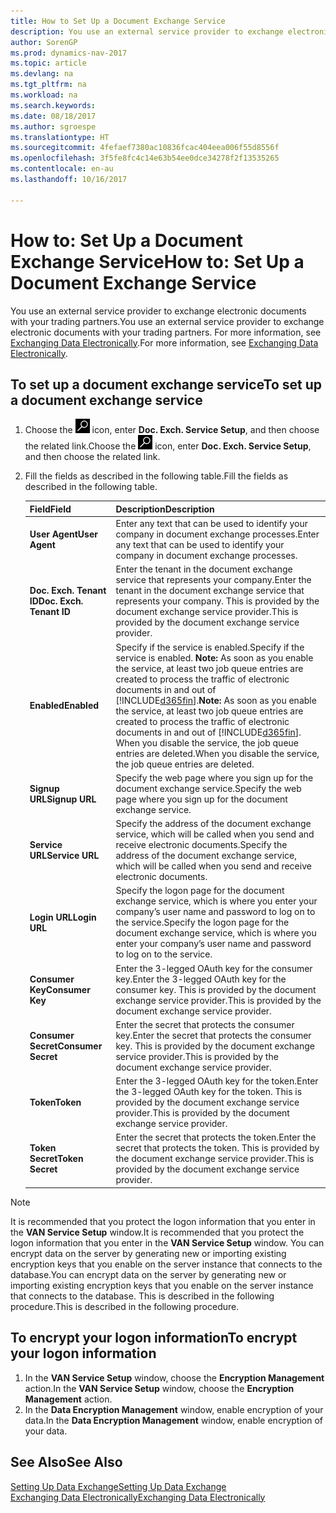 ```yaml
---
title: How to Set Up a Document Exchange Service
description: You use an external service provider to exchange electronic documents with your trading partners.
author: SorenGP
ms.prod: dynamics-nav-2017
ms.topic: article
ms.devlang: na
ms.tgt_pltfrm: na
ms.workload: na
ms.search.keywords: 
ms.date: 08/18/2017
ms.author: sgroespe
ms.translationtype: HT
ms.sourcegitcommit: 4fefaef7380ac10836fcac404eea006f55d8556f
ms.openlocfilehash: 3f5fe8fc4c14e63b54ee0dce34278f2f13535265
ms.contentlocale: en-au
ms.lasthandoff: 10/16/2017

---
```

# <a name="how-to-set-up-a-document-exchange-service"></a><span data-ttu-id="b6c69-103">How to: Set Up a Document Exchange Service</span><span class="sxs-lookup"><span data-stu-id="b6c69-103">How to: Set Up a Document Exchange Service</span></span>
<span data-ttu-id="b6c69-104">You use an external service provider to exchange electronic documents with your trading partners.</span><span class="sxs-lookup"><span data-stu-id="b6c69-104">You use an external service provider to exchange electronic documents with your trading partners.</span></span> <span data-ttu-id="b6c69-105">For more information, see [Exchanging Data Electronically](across-data-exchange.md).</span><span class="sxs-lookup"><span data-stu-id="b6c69-105">For more information, see [Exchanging Data Electronically](across-data-exchange.md).</span></span>  

## <a name="to-set-up-a-document-exchange-service"></a><span data-ttu-id="b6c69-106">To set up a document exchange service</span><span class="sxs-lookup"><span data-stu-id="b6c69-106">To set up a document exchange service</span></span>  
1. <span data-ttu-id="b6c69-107">Choose the ![Search for Page or Report](media/ui-search/search_small.png "Search for Page or Report icon") icon, enter **Doc. Exch. Service Setup**, and then choose the related link.</span><span class="sxs-lookup"><span data-stu-id="b6c69-107">Choose the ![Search for Page or Report](media/ui-search/search_small.png "Search for Page or Report icon") icon, enter **Doc. Exch. Service Setup**, and then choose the related link.</span></span>  
2. <span data-ttu-id="b6c69-108">Fill the fields as described in the following table.</span><span class="sxs-lookup"><span data-stu-id="b6c69-108">Fill the fields as described in the following table.</span></span>  

    |<span data-ttu-id="b6c69-109">Field</span><span class="sxs-lookup"><span data-stu-id="b6c69-109">Field</span></span>|<span data-ttu-id="b6c69-110">Description</span><span class="sxs-lookup"><span data-stu-id="b6c69-110">Description</span></span>|  
    |---------------------------------|---------------------------------------|  
    |<span data-ttu-id="b6c69-111">**User Agent**</span><span class="sxs-lookup"><span data-stu-id="b6c69-111">**User Agent**</span></span>|<span data-ttu-id="b6c69-112">Enter any text that can be used to identify your company in document exchange processes.</span><span class="sxs-lookup"><span data-stu-id="b6c69-112">Enter any text that can be used to identify your company in document exchange processes.</span></span>|  
    |<span data-ttu-id="b6c69-113">**Doc. Exch. Tenant ID**</span><span class="sxs-lookup"><span data-stu-id="b6c69-113">**Doc. Exch. Tenant ID**</span></span>|<span data-ttu-id="b6c69-114">Enter the tenant in the document exchange service that represents your company.</span><span class="sxs-lookup"><span data-stu-id="b6c69-114">Enter the tenant in the document exchange service that represents your company.</span></span> <span data-ttu-id="b6c69-115">This is provided by the document exchange service provider.</span><span class="sxs-lookup"><span data-stu-id="b6c69-115">This is provided by the document exchange service provider.</span></span>|  
    |<span data-ttu-id="b6c69-116">**Enabled**</span><span class="sxs-lookup"><span data-stu-id="b6c69-116">**Enabled**</span></span>|<span data-ttu-id="b6c69-117">Specify if the service is enabled.</span><span class="sxs-lookup"><span data-stu-id="b6c69-117">Specify if the service is enabled.</span></span> <span data-ttu-id="b6c69-118">**Note:**  As soon as you enable the service, at least two job queue entries are created to process the traffic of electronic documents in and out of [!INCLUDE[d365fin](includes/d365fin_md.md)].</span><span class="sxs-lookup"><span data-stu-id="b6c69-118">**Note:**  As soon as you enable the service, at least two job queue entries are created to process the traffic of electronic documents in and out of [!INCLUDE[d365fin](includes/d365fin_md.md)].</span></span> <span data-ttu-id="b6c69-119">When you disable the service, the job queue entries are deleted.</span><span class="sxs-lookup"><span data-stu-id="b6c69-119">When you disable the service, the job queue entries are deleted.</span></span>|  
    |<span data-ttu-id="b6c69-120">**Signup URL**</span><span class="sxs-lookup"><span data-stu-id="b6c69-120">**Signup URL**</span></span>|<span data-ttu-id="b6c69-121">Specify the web page where you sign up for the document exchange service.</span><span class="sxs-lookup"><span data-stu-id="b6c69-121">Specify the web page where you sign up for the document exchange service.</span></span>|  
    |<span data-ttu-id="b6c69-122">**Service URL**</span><span class="sxs-lookup"><span data-stu-id="b6c69-122">**Service URL**</span></span>|<span data-ttu-id="b6c69-123">Specify the address of the document exchange service, which will be called when you send and receive electronic documents.</span><span class="sxs-lookup"><span data-stu-id="b6c69-123">Specify the address of the document exchange service, which will be called when you send and receive electronic documents.</span></span>|  
    |<span data-ttu-id="b6c69-124">**Login URL**</span><span class="sxs-lookup"><span data-stu-id="b6c69-124">**Login URL**</span></span>|<span data-ttu-id="b6c69-125">Specify the logon page for the document exchange service, which is where you enter your company’s user name and password to log on to the service.</span><span class="sxs-lookup"><span data-stu-id="b6c69-125">Specify the logon page for the document exchange service, which is where you enter your company’s user name and password to log on to the service.</span></span>|  
    |<span data-ttu-id="b6c69-126">**Consumer Key**</span><span class="sxs-lookup"><span data-stu-id="b6c69-126">**Consumer Key**</span></span>|<span data-ttu-id="b6c69-127">Enter the 3-legged OAuth key for the consumer key.</span><span class="sxs-lookup"><span data-stu-id="b6c69-127">Enter the 3-legged OAuth key for the consumer key.</span></span> <span data-ttu-id="b6c69-128">This is provided by the document exchange service provider.</span><span class="sxs-lookup"><span data-stu-id="b6c69-128">This is provided by the document exchange service provider.</span></span>|  
    |<span data-ttu-id="b6c69-129">**Consumer Secret**</span><span class="sxs-lookup"><span data-stu-id="b6c69-129">**Consumer Secret**</span></span>|<span data-ttu-id="b6c69-130">Enter the secret that protects the consumer key.</span><span class="sxs-lookup"><span data-stu-id="b6c69-130">Enter the secret that protects the consumer key.</span></span> <span data-ttu-id="b6c69-131">This is provided by the document exchange service provider.</span><span class="sxs-lookup"><span data-stu-id="b6c69-131">This is provided by the document exchange service provider.</span></span>|  
    |<span data-ttu-id="b6c69-132">**Token**</span><span class="sxs-lookup"><span data-stu-id="b6c69-132">**Token**</span></span>|<span data-ttu-id="b6c69-133">Enter the 3-legged OAuth key for the token.</span><span class="sxs-lookup"><span data-stu-id="b6c69-133">Enter the 3-legged OAuth key for the token.</span></span> <span data-ttu-id="b6c69-134">This is provided by the document exchange service provider.</span><span class="sxs-lookup"><span data-stu-id="b6c69-134">This is provided by the document exchange service provider.</span></span>|  
    |<span data-ttu-id="b6c69-135">**Token Secret**</span><span class="sxs-lookup"><span data-stu-id="b6c69-135">**Token Secret**</span></span>|<span data-ttu-id="b6c69-136">Enter the secret that protects the token.</span><span class="sxs-lookup"><span data-stu-id="b6c69-136">Enter the secret that protects the token.</span></span> <span data-ttu-id="b6c69-137">This is provided by the document exchange service provider.</span><span class="sxs-lookup"><span data-stu-id="b6c69-137">This is provided by the document exchange service provider.</span></span>|  

> [!NOTE]  
>  <span data-ttu-id="b6c69-138">It is recommended that you protect the logon information that you enter in the **VAN Service Setup** window.</span><span class="sxs-lookup"><span data-stu-id="b6c69-138">It is recommended that you protect the logon information that you enter in the **VAN Service Setup** window.</span></span> <span data-ttu-id="b6c69-139">You can encrypt data on the server by generating new or importing existing encryption keys that you enable on the server instance that connects to the database.</span><span class="sxs-lookup"><span data-stu-id="b6c69-139">You can encrypt data on the server by generating new or importing existing encryption keys that you enable on the server instance that connects to the database.</span></span> <span data-ttu-id="b6c69-140">This is described in the following procedure.</span><span class="sxs-lookup"><span data-stu-id="b6c69-140">This is described in the following procedure.</span></span>  

## <a name="to-encrypt-your-logon-information"></a><span data-ttu-id="b6c69-141">To encrypt your logon information</span><span class="sxs-lookup"><span data-stu-id="b6c69-141">To encrypt your logon information</span></span>  
1. <span data-ttu-id="b6c69-142">In the **VAN Service Setup** window, choose the **Encryption Management** action.</span><span class="sxs-lookup"><span data-stu-id="b6c69-142">In the **VAN Service Setup** window, choose the **Encryption Management** action.</span></span>  
2. <span data-ttu-id="b6c69-143">In the **Data Encryption Management** window, enable encryption of your data.</span><span class="sxs-lookup"><span data-stu-id="b6c69-143">In the **Data Encryption Management** window, enable encryption of your data.</span></span> <!--For more information, see [Manage Data Encryption](../manage-data-encryption.md).-->  

## <a name="see-also"></a><span data-ttu-id="b6c69-144">See Also</span><span class="sxs-lookup"><span data-stu-id="b6c69-144">See Also</span></span>  
[<span data-ttu-id="b6c69-145">Setting Up Data Exchange</span><span class="sxs-lookup"><span data-stu-id="b6c69-145">Setting Up Data Exchange</span></span>](across-set-up-data-exchange.md)  
[<span data-ttu-id="b6c69-146">Exchanging Data Electronically</span><span class="sxs-lookup"><span data-stu-id="b6c69-146">Exchanging Data Electronically</span></span>](across-data-exchange.md)

